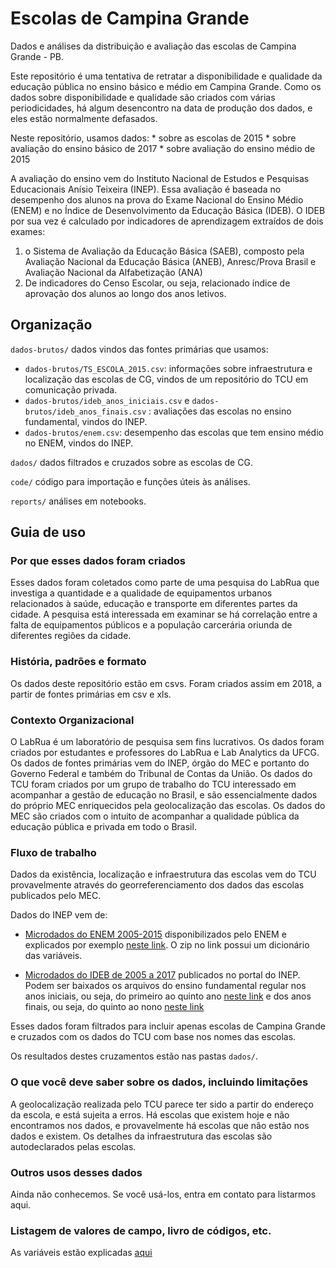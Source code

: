 # Escolas de Campina Grande

Dados e análises da distribuição e avaliação das escolas de Campina Grande - PB. 

Este repositório é uma tentativa de retratar a disponibilidade e qualidade da educação pública no ensino básico e médio em Campina Grande. Como os dados sobre disponibilidade e qualidade são criados com várias periodicidades, há algum desencontro na data de produção dos dados, e eles estão normalmente defasados. 

Neste repositório, usamos dados: 
    * sobre as escolas de 2015
    * sobre avaliação do ensino básico de 2017
    * sobre avaliação do ensino médio de 2015

A avaliação do ensino vem do Instituto Nacional de Estudos e Pesquisas Educacionais Anísio Teixeira (INEP). Essa avaliação é baseada no desempenho dos alunos na prova do Exame Nacional do Ensino Médio (ENEM) e no Índice de Desenvolvimento da Educação Básica (IDEB). O IDEB por sua vez é calculado por indicadores de aprendizagem extraídos de dois exames:

1. o Sistema de Avaliação da Educação Básica (SAEB), composto pela Avaliação Nacional da Educação Básica (ANEB), Anresc/Prova Brasil e Avaliação Nacional da Alfabetização (ANA)
2. De indicadores do Censo Escolar, ou seja, relacionado índice de aprovação dos alunos ao longo dos anos letivos.


## Organização

`dados-brutos/` dados vindos das fontes primárias que usamos: 

  * `dados-brutos/TS_ESCOLA_2015.csv`: informações sobre infraestrutura e localização das escolas de CG, vindos de um repositório do TCU em comunicação privada.
  * `dados-brutos/ideb_anos_iniciais.csv` e `dados-brutos/ideb_anos_finais.csv` : avaliações das escolas no ensino fundamental, vindos do INEP. 
  * `dados-brutos/enem.csv`: desempenho das escolas que tem ensino médio no ENEM, vindos do INEP. 

`dados/` dados filtrados e cruzados sobre as escolas de CG.

`code/` código para importação e funções úteis às análises.

`reports/` análises em notebooks.


## Guia de uso

### Por que esses dados foram criados

Esses dados foram coletados como parte de uma pesquisa do LabRua que investiga a quantidade e a qualidade de equipamentos urbanos relacionados à saúde, educação e transporte em diferentes partes da cidade. A pesquisa está interessada em examinar se há correlação entre a falta de equipamentos públicos e a população carcerária oriunda de diferentes regiões da cidade.

### História, padrões e formato

Os dados deste repositório estão em csvs. Foram criados assim em 2018, a partir de fontes primárias em csv e xls.

### Contexto Organizacional

O LabRua é um laboratório de pesquisa sem fins lucrativos. Os dados foram criados por estudantes e professores do LabRua e Lab Analytics da UFCG. Os dados de fontes primárias vem do INEP, órgão do MEC e portanto do Governo Federal e também do Tribunal de Contas da União. Os dados do TCU foram criados por um grupo de trabalho do TCU interessado em acompanhar a gestão de educação no Brasil, e são essencialmente dados do próprio MEC enriquecidos pela geolocalização das escolas. Os dados do MEC são criados com o intuito de acompanhar a qualidade pública da educação pública e privada em todo o Brasil. 

### Fluxo de trabalho

Dados da existência, localização e infraestrutura das escolas vem do TCU provavelmente através do georreferenciamento dos dados das escolas publicados pelo MEC. 

Dados do INEP vem de: 

  * [Microdados do ENEM 2005-2015](http://download.inep.gov.br/microdados/enem_por_escola/2005_a_2015/microdados_enem_por_escola.zip) disponibilizados pelo ENEM e explicados por exemplo [neste link](http://ufcg.edu.br/prt_ufcg/assessoria_imprensa/mostra_noticia.php?codigo=21692). O zip no link possui um dicionário das variáveis.

  * [Microdados do IDEB de 2005 a 2017](http://portal.inep.gov.br/web/guest/educacao-basica/ideb/resultados) publicados no portal do INEP. Podem ser baixados os arquivos do ensino fundamental regular nos anos iniciais, ou seja, do primeiro ao quinto ano [neste link](http://download.inep.gov.br/educacao_basica/portal_ideb/planilhas_para_download/2017) e dos anos finais, ou seja, do quinto ao nono [neste link](http://download.inep.gov.br/educacao_basica/portal_ideb/planilhas_para_download/2017/)

Esses dados foram filtrados para incluir apenas escolas de Campina Grande e cruzados com os dados do TCU com base nos nomes das escolas. 

Os resultados destes cruzamentos estão nas pastas `dados/`.

### O que você deve saber sobre os dados, incluindo limitações

A geolocalização realizada pelo TCU parece ter sido a partir do endereço da escola, e está sujeita a erros. Há escolas que existem hoje e não encontramos nos dados, e provavelmente há escolas que não estão nos dados e existem. Os detalhes da infraestrutura das escolas são autodeclarados pelas escolas. 

### Outros usos desses dados

Ainda não conhecemos. Se você usá-los, entra em contato para listarmos aqui. 

### Listagem de valores de campo, livro de códigos, etc.

As variáveis estão explicadas [aqui](https://github.com/labrua/escolas-de-cg/blob/master/dicionario_microdados_censo_2016.pdf)

